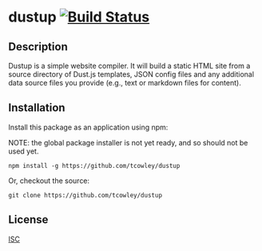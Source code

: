 # dustup  [![Build Status](https://travis-ci.org/tcowley/dustup.svg?branch=master)](https://travis-ci.org/tcowley/dustup)


## Description

Dustup is a simple website compiler. It will build a static HTML site from a source directory of Dust.js templates, JSON config files and any additional data source files you provide (e.g., text or markdown files for content).

## Installation

Install this package as an application using npm:

NOTE: the global package installer is not yet ready, and so should not be used yet.

```
npm install -g https://github.com/tcowley/dustup
```

Or, checkout the source:

```
git clone https://github.com/tcowley/dustup
```

## License

[ISC](https://opensource.org/licenses/ISC)



